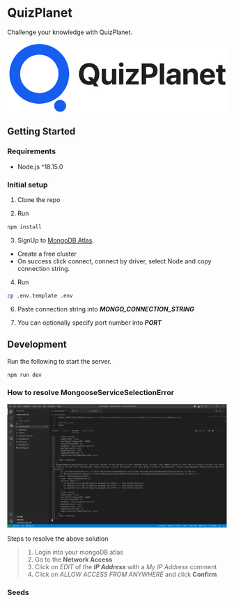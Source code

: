 # QuizPlanet

Challenge your knowledge with QuizPlanet.

![QuizPlanet Logo](qp01.png)

## Getting Started

### Requirements

- Node.js ^18.15.0

### Initial setup
1. Clone the repo

2. Run 

```bash 
npm install
```

3. SignUp to [MongoDB Atlas](https://www.mongodb.com/atlas/database).
  - Create a free cluster
  - On success click connect, connect by driver, select Node and copy connection string.

4. Run 

```bash 
cp .env.template .env 
```

6. Paste connection string into  ***MONGO_CONNECTION_STRING***

7. You can optionally specify port number into ***PORT***

## Development

Run the following to start the server.

```bash
npm run dev
```
### How to resolve MongooseServiceSelectionError
![MongooseServiceSelectionError example image](./error_images/mongoose%20error.jpg)

Steps to resolve the above solution
> 1. Login into your mongoDB atlas
> 2. Go to the **Network Access** 
> 3. Click on *EDIT* of the ***IP Address*** with a *My IP Address* comment 
> 4. Click on *ALLOW ACCESS FROM ANYWHERE* and click **Confirm**

### Seeds
